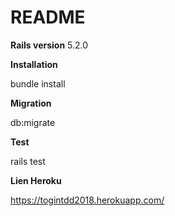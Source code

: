 # README
**Rails version** 5.2.0

**Installation**

bundle install

**Migration**

db:migrate

**Test**

rails test

**Lien Heroku**

https://togintdd2018.herokuapp.com/

